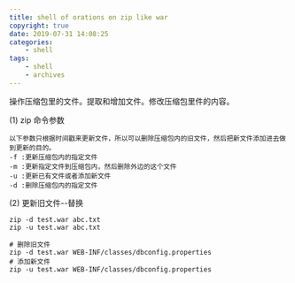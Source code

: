 ```yaml
---
title: shell of orations on zip like war
copyright: true
date: 2019-07-31 14:08:25
categories:
    - shell
tags:
    - shell
    - archives
---
```

操作压缩包里的文件。提取和增加文件。修改压缩包里件的内容。

<!-- more -->

(1) zip 命令参数

```
以下参数只根据时间戳来更新文件，所以可以删除压缩包内的旧文件，然后把新文件添加进去做到更新的目的。
-f :更新压缩包内的指定文件
-m :更新指定文件到压缩包内，然后删除外边的这个文件
-u :更新已有文件或者添加新文件
-d :删除压缩包内的指定文件
```

(2) 更新旧文件--替换

```
zip -d test.war abc.txt
zip -u test.war abc.txt
```
```
# 删除旧文件
zip -d test.war WEB-INF/classes/dbconfig.properties
# 添加新文件
zip -u test.war WEB-INF/classes/dbconfig.properties
```
